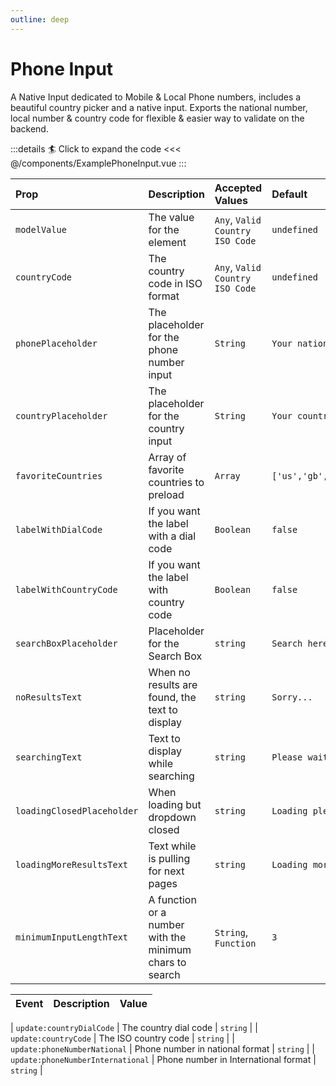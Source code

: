 ```yaml
---
outline: deep
---
```


# Phone Input

A Native Input dedicated to Mobile & Local Phone numbers, includes a beautiful country picker and a native input.
Exports the national number, local number & country code for flexible & easier way to validate on the backend.

<!--@include: ../../parts/title-preview.md-->

<ExamplePhoneInput />

:::details :surfer: Click to expand the code
<<< @/components/ExamplePhoneInput.vue
:::

<!--@include: ../../parts/title-props.md-->

| Prop                       | Description                                             | Accepted Values                 | Default                      |
|:---------------------------|:--------------------------------------------------------|:--------------------------------|:-----------------------------|
| `modelValue`               | The value for the element                               | `Any`, `Valid Country ISO Code` | `undefined`                  |
| `countryCode`              | The country code in ISO format                          | `Any`, `Valid Country ISO Code` | `undefined`                  |
| `phonePlaceholder`         | The placeholder for the phone number input              | `String`                        | `Your national number`       |
| `countryPlaceholder`       | The placeholder for the country input                   | `String`                        | `Your country`               |
| `favoriteCountries`        | Array of favorite countries to preload                  | `Array`                         | `['us','gb','pt','fr','de']` |
| `labelWithDialCode`        | If you want the label with a dial code                  | `Boolean`                       | `false`                      |
| `labelWithCountryCode`     | If you want the label with country code                 | `Boolean`                       | `false`                      |
| `searchBoxPlaceholder`     | Placeholder for the Search Box                          | `string`                        | `Search here`                |
| `noResultsText`            | When no results are found, the text to display          | `string`                        | `Sorry...`                   |
| `searchingText`            | Text to display while searching                         | `string`                        | `Please wait...`             |
| `loadingClosedPlaceholder` | When loading but dropdown closed                        | `string`                        | `Loading please wait...`     |
| `loadingMoreResultsText`   | Text while is pulling for next pages                    | `string`                        | `Loading more options...`    |
| `minimumInputLengthText`   | A function or a number with the minimum chars to search | `String`, `Function`            | `3`                          |



<!--@include: ../../parts/title-slots.md-->

<!--@include: ../../parts/default-slots.md-->

<!--@include: ../../parts/title-events.md-->

| Event   | Description             | Value     |
|:--------|:------------------------|:----------|
<!--@include: ../../parts/events-model-value.md-->
| `update:countryDialCode` | The country dial code | `string` |
| `update:countryCode` | The ISO country code | `string` |
| `update:phoneNumberNational` | Phone number in national format | `string` |
| `update:phoneNumberInternational` | Phone number in International format | `string` |




